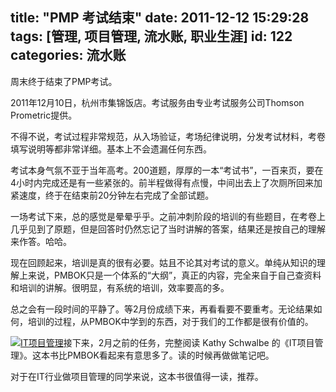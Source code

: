 title: "PMP 考试结束"
date: 2011-12-12 15:29:28
tags: [管理, 项目管理, 流水账, 职业生涯]
id: 122
categories:  流水账
---

周末终于结束了PMP考试。

<!--more-->

2011年12月10日，杭州市集锦饭店。考试服务由专业考试服务公司Thomson Prometric提供。

不得不说，考试过程非常规范，从入场验证，考场纪律说明，分发考试材料，考卷填写说明等都非常详细。基本上不会遗漏任何东西。

考试本身气氛不亚于当年高考。200道题，厚厚的一本“考试书”，一百来页，要在4小时内完成还是有一些紧张的。前半程做得有点慢，中间出去上了次厕所回来加紧速度，终于在结束前20分钟左右完成了全部试题。

一场考试下来，总的感觉是晕晕乎乎。之前冲刺阶段的培训的有些题目，在考卷上几乎见到了原题，但是回答时仍然忘记了当时讲解的答案，结果还是按自己的理解来作答。哈哈。

现在回顾起来，培训是真的很有必要。姑且不论其对考试的意义。单纯从知识的理解上来说，PMBOK只是一个体系的“大纲”，真正的内容，完全来自于自己查资料和培训的讲解。很明显，有系统的培训，效率要高的多。

总之会有一段时间的平静了。等2月份成绩下来，再看看要不要重考。无论结果如何，培训的过程，从PMBOK中学到的东西，对于我们的工作都是很有价值的。

[![IT项目管理](http://catxn.u.qiniudn.com/images/book_it_pm_6.jpg-o)](http://www.amazon.cn/IT%E9%A1%B9%E7%9B%AE%E7%AE%A1%E7%90%86-%E5%87%AF%E8%A5%BF%C2%B7%E6%96%BD%E7%93%A6%E5%B0%94%E8%B4%9D/dp/B004HW7ZEQ/)接下来，2月之前的任务，完整阅读 Kathy Schwalbe 的《IT项目管理》。这本书比PMBOK看起来有意思多了。读的时候再做做笔记吧。

对于在IT行业做项目管理的同学来说，这本书很值得一读，推荐。